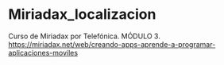 # Miriadax_localizacion
Curso de Miriadax por Telefónica. MÓDULO 3. https://miriadax.net/web/creando-apps-aprende-a-programar-aplicaciones-moviles
